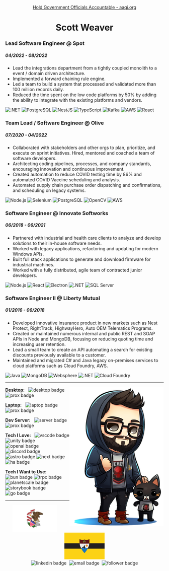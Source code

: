 <p align="center">
<a href="https://aaqi.org/">Hold Government Officials Accountable - aaqi.org</a>
</p>

<h1 align = "center"> Scott Weaver </h1>

### Lead Software Engineer @ Spot

##### 04/2022 - 08/2022

- Lead the integrations department from a tightly coupled monolith to a event / domain driven architecture.
- Implemented a forward chaining rule engine.
- Led a team to build a system that processed and validated more than 100 million records daily.
- Reduced the time spent on the low code platforms by 50% by adding the ability to integrate with the existing platforms and vendors.

![.NET](https://img.shields.io/badge/-.NET-000?&logo=.NET)
![PostgreSQL](https://img.shields.io/badge/-PostgreSQL-000?&logo=PostgreSQL)
![NestJS](https://img.shields.io/badge/-NestJS-000?&logo=NestJS)
![TypeScript](https://img.shields.io/badge/-TypeScript-000?&logo=TypeScript)
![Kafka](https://img.shields.io/badge/-Apache%20Kafka-000?&logo=Apache%20Kafka)
![AWS](https://img.shields.io/badge/-Amazon-000?&logo=Amazon%20AWS)
![React](https://img.shields.io/badge/-React-000?&logo=React)

### Team Lead / Software Engineer @ Olive

##### 07/2020 - 04/2022

- Collaborated with stakeholders and other orgs to plan, prioritize, and execute on sprint initiatives. Hired, mentored and coached a team of software developers.
- Architecting coding pipelines, processes, and company standards, encouraging innovation and continuous improvement.
- Created automation to reduce COVID testing time by 86% and automated COVID Vaccine scheduling and analysis.
- Automated supply chain purchase order dispatching and confirmations, and scheduling on legacy systems.

![Node.js](https://img.shields.io/badge/-Node.js-000?&logo=Node.js)
![Selenium](https://img.shields.io/badge/-Selenium-000?&logo=Selenium)
![PostgreSQL](https://img.shields.io/badge/-PostgreSQL-000?&logo=PostgreSQL)
![OpenCV](https://img.shields.io/badge/-OpenCV-000?&logo=OpenCV)
![AWS](https://img.shields.io/badge/-Amazon-000?&logo=Amazon%20AWS)

### Software Engineer @ Innovate Softworks

##### 06/2018 - 06/2021

- Partnered with industrial and health care clients to analyze and develop solutions to their in-house software needs.
- Worked with legacy applications, refactoring and updating for modern Windows APIs.
- Built full stack applications to generate and download firmware for industrial machines.
- Worked with a fully distributed, agile team of contracted junior developers.

![Node.js](https://img.shields.io/badge/-Node.js-000?&logo=Node.js)
![React](https://img.shields.io/badge/-React-000?&logo=React)
![Electron](https://img.shields.io/badge/-Electron-000?&logo=Electron)
![.NET](https://img.shields.io/badge/-.NET-000?&logo=.NET)
![SQL Server](https://img.shields.io/badge/-SQL%20Server-000?&logo=Microsoft%20SQL%20Server)

### Software Engineer II @ Liberty Mutual

##### 01/2016 - 06/2018

- Developed innovative insurance product in new markets such as Nest Protect, RightTrack, HighwayHero, Auto OEM Telematics Programs.
- Created or maintained numerous internal and public REST and SOAP APIs in Node and MongoDB, focusing on reducing quoting time and increasing user retention.
- Lead a small team to create an API automating a search for existing discounts previously available to a customer.
- Maintained and migrated C# and Java legacy on-premises services to cloud platforms such as Cloud Foundry, AWS.

![Java](https://img.shields.io/badge/-Java-000?&logo=Spring)
![MongoDB](https://img.shields.io/badge/-MongoDB-000?&logo=MongoDB)
![Websphere](https://img.shields.io/badge/-Websphere-000?&logo=IBM)
![.NET](https://img.shields.io/badge/-.NET-000?&logo=.NET)
![Cloud Foundry](https://img.shields.io/badge/-Cloud%20Foundry-000?&logo=Cloud%20Foundry)

---

<img src="assets/monk.png" align="right">

**Desktop:** &nbsp; <img alt="desktop badge" src="https://img.shields.io/badge/-Ryzen%207%205800X%20@5.0GHz%20|%20Radeon%20RX%206800XT%2016GB%20|%2032GB%20DDR4%20@3200MHz-ed1c24?style=flat-square&logo=AMD&logoColor=white"> <img alt="prox badge" src="https://img.shields.io/badge/-OS: Windows-0078d4?style=flat-square&logo=Windows%2011&logoColor=white">

**Laptop:** &nbsp; <img alt="laptop badge" src="https://img.shields.io/badge/-i7_12700H%20@2.3GHz%20|%20Iris%20Xe%20Integrated%20|%2032GB%20DDR4%20@3200MHz%20-0071c5?style=flat-square&logo=intel&logoColor=white"> <img alt="prox badge" src="https://img.shields.io/badge/-OS: Ubuntu-E95420?style=flat-square&logo=Ubuntu&logoColor=white">

**Dev Server:** &nbsp; <img alt="server badge" src="https://img.shields.io/badge/-i7_8700K%20@3.8GHz%20|%20UHD%20Graphics%20630%20|%2032GB%20DDR4%20@3200MHz%20-0071c5?style=flat-square&logo=intel&logoColor=white"> <img alt="prox badge" src="https://img.shields.io/badge/-OS: Proxmox-e57000?style=flat-square&logo=Proxmox&logoColor=white">

**Tech I Love:** &nbsp;
<img alt="vscode badge" src="https://img.shields.io/badge/-VS%20Code-007acc?style=flat-square&logo=Visual%20Studio%20Code&logoColor=white">
<img alt="unity badge" src="https://img.shields.io/badge/-Unity-000000?style=flat-square&logo=Unity&logoColor=white">
<img alt="openai badge" src="https://img.shields.io/badge/-OpenAI-412991?style=flat-square&logo=OpenAi&logoColor=white">
<img alt="discord badge" src="https://img.shields.io/badge/-Discord-5865f2?style=flat-square&logo=Discord&logoColor=white">
<img alt="astro badge" src="https://img.shields.io/badge/-Astro-ff5d01?style=flat-square&logo=Astro&logoColor=white">
<img alt="next badge" src="https://img.shields.io/badge/-Next.js-000000?style=flat-square&logo=Next.js&logoColor=white">
<img alt="ha badge" src="https://img.shields.io/badge/-Home%20Assistant-41bdf5?style=flat-square&logo=Home%20Assistant&logoColor=white">

**Tech I Want to Use:** &nbsp;
<img alt="bun badge" src="https://img.shields.io/badge/-Bun-000000?style=flat-square&logo=Bun&logoColor=white">
<img alt="trpc badge" src="https://img.shields.io/badge/-tRPC-2596be?style=flat-square&logo=tRPC&logoColor=white">
<img alt="planetscale badge" src="https://img.shields.io/badge/-PlanetScale-000000?style=flat-square&logo=PlanetScale&logoColor=white">
<img alt="storybook badge" src="https://img.shields.io/badge/-Storybook-ff4785?style=flat-square&logo=Storybook&logoColor=white">
<img alt="go badge" src="https://img.shields.io/badge/-Go-00add8?style=flat-square&logo=Go&logoColor=white">

---

<p align="center">
  <img alt="nation flag" height="85" src="assets/il.svg"/>&nbsp;&nbsp;&nbsp;&nbsp;<img alt="nation flag" height="85" src="assets/ll.svg">
  <br>
  <img alt="linkedin badge" src="https://img.shields.io/badge/-scottweaverdev-blue?style=flat-square&logo=Linkedin&logoColor=white&link=https://www.linkedin.com/in/scottweaverdev">&nbsp;
  <img alt="email badge" src="https://img.shields.io/badge/-scott@weaverscott.com-c14438?style=flat-square&logo=Gmail&logoColor=white&link=mailto:scott@weaverscott.com">&nbsp;
  <img alt="follower badge " src="https://img.shields.io/github/followers/unmonk?style=social">
  <br>
</p>

